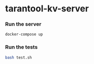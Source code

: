 # tarantool-kv-server
### Run the server
```bash
docker-compose up
```

### Run the tests
```bash
bash test.sh
```
